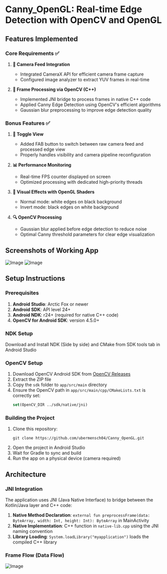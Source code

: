 # Canny_OpenGL: Real-time Edge Detection with OpenCV and OpenGL

## Features Implemented

### Core Requirements ✅

1. **📸 Camera Feed Integration**
   - Integrated CameraX API for efficient camera frame capture
   - Configured image analyzer to extract YUV frames in real-time

2. **🔁 Frame Processing via OpenCV (C++)**
   - Implemented JNI bridge to process frames in native C++ code
   - Applied Canny Edge Detection using OpenCV's efficient algorithms
   - Gaussian blur preprocessing to improve edge detection quality

### Bonus Features ✅

1. **🔄 Toggle View**
   - Added FAB button to switch between raw camera feed and processed edge view
   - Properly handles visibility and camera pipeline reconfiguration

2. **📊 Performance Monitoring**
   - Real-time FPS counter displayed on screen
   - Optimized processing with dedicated high-priority threads

3. **🎨 Visual Effects with OpenGL Shaders**
   - Normal mode: white edges on black background
   - Invert mode: black edges on white background

4. **🔍 OpenCV Processing**
   - Gaussian blur applied before edge detection to reduce noise
   - Optimal Canny threshold parameters for clear edge visualization

## Screenshots of Working App
![Image](https://github.com/user-attachments/assets/347ae81c-aae1-4a6c-9de8-aab8c3cd04bf)
![Image](https://github.com/user-attachments/assets/f39c92a2-95c0-4242-a543-0e62b60e9752)



## Setup Instructions

### Prerequisites

1. **Android Studio**: Arctic Fox or newer
2. **Android SDK**: API level 24+
3. **Android NDK**: r24+ (required for native C++ code)
4. **OpenCV for Android SDK**: version 4.5.0+

### NDK Setup

Download and Install NDK (Side by side) and CMake from SDK tools tab in Android Studio

### OpenCV Setup

1. Download OpenCV Android SDK from [OpenCV Releases](https://opencv.org/releases/)
2. Extract the ZIP file
3. Copy the `sdk` folder to `app/src/main` directory
4. Ensure the OpenCV path in `app/src/main/cpp/CMakeLists.txt` is correctly set:
   ```cmake
   set(OpenCV_DIR ../sdk/native/jni)
   ```

### Building the Project

1. Clone this repository:
   ```
   git clone https://github.com/ubermensch04/Canny_OpenGL.git
   ```
2. Open the project in Android Studio
3. Wait for Gradle to sync and build
4. Run the app on a physical device (camera required)

## Architecture

### JNI Integration

The application uses JNI (Java Native Interface) to bridge between the Kotlin/Java layer and C++ code:

1. **Native Method Declaration**: `external fun preprocessFrame(data: ByteArray, width: Int, height: Int): ByteArray` in MainActivity
2. **Native Implementation**: C++ function in `native-lib.cpp` using the JNI naming convention
3. **Library Loading**: `System.loadLibrary("myapplication")` loads the compiled C++ library

### Frame Flow (Data Flow)
![Image](https://github.com/user-attachments/assets/6cb2ab0d-8ae5-4c9f-8050-d432f554df9d)
